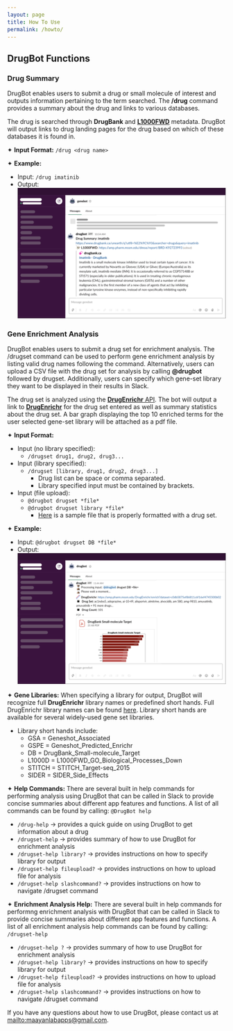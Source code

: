 ```yaml
---
layout: page
title: How To Use 
permalink: /howto/
---
```


## DrugBot Functions

### Drug Summary 
DrugBot enables users to submit a drug or small molecule of interest and outputs information pertaining to the term searched. The **/drug** command provides a summary about the drug and links to various databases. 

The drug is searched through **DrugBank** and [**L1000FWD**](https://amp.pharm.mssm.edu/L1000FWD/) metadata. DrugBot will output links to drug landing pages for the drug based on which of these databases it is found in. 

✦ **Input Format:** `/drug <drug name>`

✦ **Example:** 
- Input: `/drug imatinib`
- Output: 
![image](/assets/images/drug_summary_output.png)

### Gene Enrichment Analysis
DrugBot enables users to submit a drug set for enrichment analysis. The /drugset command can be used to perform gene enrichment analysis by listing valid drug names following the command. Alternatively, users can upload a CSV file with the drug set for analysis by calling **@drugbot** followed by drugset. Additionally, users can specify which gene-set library they want to be displayed in their results in Slack.

The drug set is analyzed using the [**DrugEnrichr** API](https://amp.pharm.mssm.edu/DrugEnrichr/help#api). The bot will output a link to [**DrugEnrichr**](https://amp.pharm.mssm.edu/DrugEnrichr/) for the drug set entered as well as summary statistics about the drug set. A bar graph displaying the top 10 enriched terms for the user selected gene-set library will be attached as a pdf file. 

✦ **Input Format:** 
- Input (no library specified): 
    - `/drugset drug1, drug2, drug3... ` 
- Input (library specified): 
    - `/drugset [library, drug1, drug2, drug3...] ` 
        - Drug list can be space or comma separated.
        - Library specified input must be contained by brackets.
- Input (file upload): 
    - `@drugbot drugset *file*` 
    - `@drugbot drugset library *file*` 
        - [Here](/sampledrugs.csv) is a sample file that is properly formatted with a drug set. 

✦ **Example:** 
- Input: `@drugbot drugset DB *file*`
- Output: 
![image](/assets/images/drug_enrichment_output.png)

✦ **Gene Libraries:**
When specifying a library for output, DrugBot will recognize full **DrugEnrichr** library names or predefined short hands. Full DrugEnrichr library names can be found [here](https://amp.pharm.mssm.edu/DrugEnrichr/#stats). Library short hands are available for several widely-used gene set libraries.
- Library short hands include:
    - GSA = Geneshot_Associated
    - GSPE = Geneshot_Predicted_Enrichr
    - DB = DrugBank_Small-molecule_Target
    - L1000D = L1000FWD_GO_Biological_Processes_Down
    - STITCH = STITCH_Target-seq_2015
    - SIDER = SIDER_Side_Effects

✦ **Help Commands:**
There are several built in help commands for performing analysis using DrugBot that can be called in Slack to provide concise summaries about different app features and functions. A list of all commands can be found by calling: `@DrugBot help`

- `/drug-help` → provides a quick guide on using DrugBot to get information about a drug  
- `/drugset-help` → provides summary of how to use DrugBot for enrichment analysis  
- `/drugset-help library?` → provides instructions on how to specify library for output
- `/drugset-help fileupload?` → provides instructions on how to upload file for analysis
- `/drugset-help slashcommand?` → provides instructions on how to navigate /drugset command

✦ **Enrichment Analysis Help:**
There are several built in help commands for performng enrichment analysis with DrugBot that can be called in Slack to provide concise summaries about different app features and functions. A list of all enrichment analysis help commands can be found by calling: `/drugset-help`

- `/drugset-help ?` → provides summary of how to use DrugBot for enrichment analysis  
- `/drugset-help library?` → provides instructions on how to specify library for output
- `/drugset-help fileupload?` → provides instructions on how to upload file for analysis
- `/drugset-help slashcommand?` → provides instructions on how to navigate /drugset command

If you have any questions about how to use DrugBot, please contact us at <mailto:maayanlabapps@gmail.com>.
